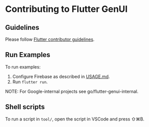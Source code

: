 # Contributing to Flutter GenUI

## Guidelines

Please follow
[Flutter contributor guidelines](https://github.com/flutter/flutter/blob/master/CONTRIBUTING.md).

## Run Examples

To run examples:

1. Configure Firebase as described in [USAGE.md](USAGE.md#configure-firebase).
2. Run `flutter run`.

NOTE: For Google-internal projects see go/flutter-genui-internal.

## Shell scripts

To run a script in `tool/`, open the script in VSCode and press ⇧⌘B.
